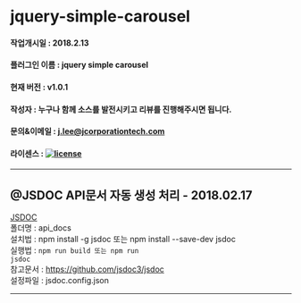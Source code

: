 # jquery-simple-carousel

#### 작업개시일 : 2018.2.13
#### 플러그인 이름 : jquery simple carousel
#### 현재 버전 : v1.0.1
#### 작성자 : 누구나 함께 소스를 발전시키고 리뷰를 진행해주시면 됩니다.
#### 문의&이메일 : j.lee@jcorporationtech.com
#### 라이센스 : <a href="#"><img src="https://img.shields.io/github/license/mashape/apistatus.svg?maxAge=2592000" alt="license" class="badge"></a>

<hr />

## @JSDOC API문서 자동 생성 처리 - 2018.02.17
<a href="http://usejsdoc.org/index.html" target="_blank">JSDOC</a><br />
폴더명 : api_docs<br />
설치법 : npm install -g jsdoc 또는 npm install --save-dev jsdoc<br />
실행법 : <code>npm run build 또는 npm run jsdoc</code><br />
참고문서 : https://github.com/jsdoc3/jsdoc <br />
설정파일 : jsdoc.config.json<br />

<hr />

